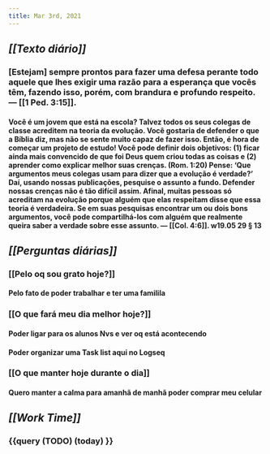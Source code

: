 ```yaml
---
title: Mar 3rd, 2021
---
```


## _**[[Texto diário]]**_
### [Estejam] sempre prontos para fazer uma defesa perante todo aquele que lhes exigir uma razão para a esperança que vocês têm, fazendo isso, porém, com brandura e profundo respeito. — [[1 Ped. 3:15]].
#### Você é um jovem que está na escola? Talvez todos os seus colegas de classe acreditem na teoria da evolução. Você gostaria de defender o que a Bíblia diz, mas não se sente muito capaz de fazer isso. Então, é hora de começar um projeto de estudo! Você pode definir dois objetivos: (1) ficar ainda mais convencido de que foi Deus quem criou todas as coisas e (2) aprender como explicar melhor suas crenças. (Rom. 1:20) Pense: ‘Que argumentos meus colegas usam para dizer que a evolução é verdade?’ Daí, usando nossas publicações, pesquise o assunto a fundo. Defender nossas crenças não é tão difícil assim. Afinal, muitas pessoas só acreditam na evolução porque alguém que elas respeitam disse que essa teoria é verdadeira. Se em suas pesquisas encontrar um ou dois bons argumentos, você pode compartilhá-los com alguém que realmente queira saber a verdade sobre esse assunto. — [[Col. 4:6]]. w19.05 29 § 13
## _**[[Perguntas diárias]]**_
### **[[Pelo oq sou grato hoje?]]**
#### Pelo fato de poder trabalhar e ter uma familila
### **[[O que fará meu dia melhor hoje?]]**
#### Poder ligar para os alunos Nvs e ver oq está acontecendo
#### Poder organizar uma Task list aqui no Logseq
### **[[O que manter hoje durante o dia]]**
#### Quero manter a calma para amanhã de manhã poder comprar meu celular
## _**[[Work Time]]**_
### {{query (TODO) (today) }}
###
